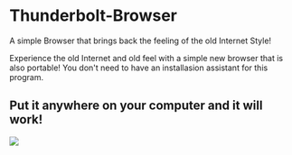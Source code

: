 # Thunderbolt-Browser
A simple Browser that brings back the feeling of the old Internet Style!

Experience the old Internet and old feel with a simple new browser that is also portable!
You don't need to have an installasion assistant for this program.

Put it anywhere on your computer and it will work!
-------------------------------------------------------------------------------------------
<img src="https://bkit.co/w_6309f24b8e8f4.gif" />

